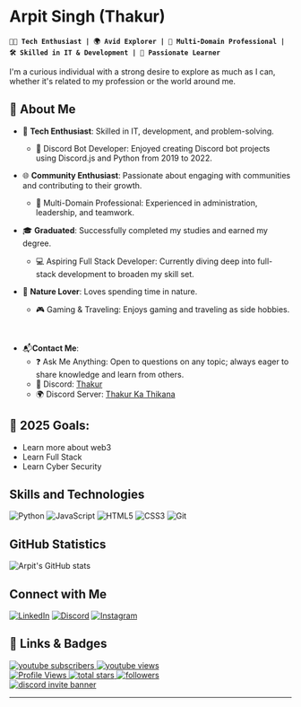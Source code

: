 <!-- Main Heading  -->

# Arpit Singh (Thakur)

<!-- Intro -->

**`👨‍💻 Tech Enthusiast | 🌍 Avid Explorer | 🎯 Multi-Domain Professional | 🛠️ Skilled in IT & Development | 🌟 Passionate Learner`**

I'm a curious individual with a strong desire to explore as much as I can, whether it's related to my profession or the world around me.

## 🧐 About Me

- 🔹 **Tech Enthusiast**: Skilled in IT, development, and problem-solving.
  - 🤖 Discord Bot Developer: Enjoyed creating Discord bot projects using Discord.js and Python from 2019 to 2022.​

- 🌐 **Community Enthusiast**: Passionate about engaging with communities and contributing to their growth.​
   - 🔹 Multi-Domain Professional: Experienced in administration, leadership, and teamwork.

- 🎓 **Graduated**: Successfully completed my studies and earned my degree.​
   - 💻 Aspiring Full Stack Developer: Currently diving deep into full-stack development to broaden my skill set.​

- 🌿 **Nature Lover**: Loves spending time in nature.
  - 🎮 Gaming & Traveling: Enjoys gaming and traveling as side hobbies.

​

- 📬**Contact Me**:
  - ❓ Ask Me Anything: Open to questions on any topic; always eager to share knowledge and learn from others.
  - 💬 Discord: [Thakur][discord-user-id]​
  - 🌍 Discord Server: [Thakur Ka Thikana][discord-server-invite-link]


## 🥅 2025 Goals:

- Learn more about web3
- Learn Full Stack
- Learn Cyber Security


## Skills and Technologies

![Python](https://img.shields.io/badge/Python-3776AB?style=for-the-badge&logo=python&logoColor=white)
![JavaScript](https://img.shields.io/badge/JavaScript-F7DF1E?style=for-the-badge&logo=javascript&logoColor=black)
![HTML5](https://img.shields.io/badge/HTML5-E34F26?style=for-the-badge&logo=html5&logoColor=white)
![CSS3](https://img.shields.io/badge/CSS3-1572B6?style=for-the-badge&logo=css3&logoColor=white)
![Git](https://img.shields.io/badge/Git-F05032?style=for-the-badge&logo=git&logoColor=white)


## GitHub Statistics

![Arpit's GitHub stats](https://github-readme-stats.vercel.app/api?username=whyonlythakur&show_icons=true&theme=radical)


## Connect with Me

[![LinkedIn](https://img.shields.io/badge/LinkedIn-0A66C2?style=for-the-badge&logo=linkedin&logoColor=white)](https://www.linkedin.com/in/whyonlythakur)
[![Discord](https://img.shields.io/badge/Discord-5865F2?style=for-the-badge&logo=discord&logoColor=white)]([https://discord.com/users/YOUR_USER_ID](https://discordapp.com/users/960226887580397580))
[![Instagram](https://img.shields.io/badge/Instagram-E4405F?style=for-the-badge&logo=instagram&logoColor=white)](https://www.instagram.com/whyonlybunny)



## 🔗 Links &  Badges

<!-- Social badges section -->


  <a href="https://www.youtube.com/@Why_thakur?sub_confirmation=1">
    <img 
      alt="youtube subscribers" 
      title="Subscribe to my YouTube channel" 
      src="https://img.shields.io/youtube/channel/subscribers/UCayQk2S7R7gO3DRGL-xgnLA?color=red&label=SUBSCRIBERS&logo=youtube&logoColor=red&style=for-the-badge"
    />
  </a>
  <a href="https://www.youtube.com/@Why_thakur">
    <img 
      alt="youtube views" 
      title="YouTube views" 
      src="https://img.shields.io/youtube/channel/views/UCayQk2S7R7gO3DRGL-xgnLA?color=red&label=YOUTUBE&logo=youtube&logoColor=red&style=for-the-badge"
    />
  </a>
<br>



<a href="https://github.com/whyonlythakur">
  <img src="https://komarev.com/ghpvc/?username=whyonlythakur&style=for-the-badge" alt="Profile Views" title="Total Profile Views" />
</a>

  <a href="https://github.com/whyonlythakur?tab=repositories&sort=stargazers">
    <img 
    alt="total stars" 
    title="Total stars on GitHub" 
    src="https://custom-icon-badges.demolab.com/github/stars/thakur989?color=55960c&style=for-the-badge&labelColor=488207&logo=star"
    />
  </a>
  <a href="https://github.com/whyonlythakur?tab=followers">
    <img 
    alt="followers" 
    title="Follow me on Github" 
    src="https://custom-icon-badges.demolab.com/github/followers/thakur989?color=236ad3&labelColor=1155ba&style=for-the-badge&logo=person-add&label=Follow&logoColor=white"
    />
<br>


  <a href="https://discord.gg/CmQAqbJqsJ">
  <img 
    alt="discord invite banner"
    title="Discord Invite Banner"
    src="https://discord.com/api/guilds/1059590960578830386/widget.png?style=banner2"/>
  </a>

---


[youtube]: https://youtube.com/@Why_thakur
[discord-user-id]: https://discordapp.com/users/960226887580397580
[discord-server-invite-link]: https://discord.gg/HktT4vVrE5J
